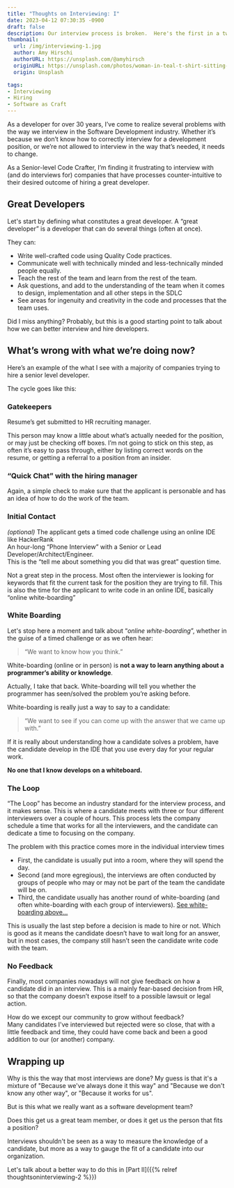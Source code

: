 ```yaml
---
title: "Thoughts on Interviewing: I"
date: 2023-04-12 07:30:35 -0900
draft: false
description: Our interview process is broken.  Here's the first in a two-part series on my observations and ideas to fix the process.
thumbnail:
  url: /img/interviewing-1.jpg
  author: Amy Hirschi
  authorURL: https://unsplash.com/@amyhirsch
  originURL: https://unsplash.com/photos/woman-in-teal-t-shirt-sitting-beside-woman-in-suit-jacket-JaoVGh5aJ3E
  origin: Unsplash

tags:
- Interviewing
- Hiring
- Software as Craft
---
```


As a developer for over 30 years, I’ve come to realize several problems with the way we interview in the Software
Development industry. Whether it’s because we don’t know how to correctly interview for a development position, or we’re
not allowed to interview in the way that’s needed, it needs to change.

As a Senior-level Code Crafter, I’m finding it frustrating to interview with (and do interviews for) companies that have
processes counter-intuitive to their desired outcome of hiring a great developer.

## Great Developers

Let's start by defining what constitutes a great developer. A “great developer” is a developer that can do several
things (often at once).

They can:

- Write well-crafted code using Quality Code practices.
- Communicate well with technically minded and less-technically minded people equally.
- Teach the rest of the team and learn from the rest of the team.
- Ask questions, and add to the understanding of the team when it comes to design, implementation and all other steps in
  the SDLC
- See areas for ingenuity and creativity in the code and processes that the team uses.

Did I miss anything? Probably, but this is a good starting point to talk about how we can better interview and hire
developers.

## What’s wrong with what we’re doing now?

Here’s an example of the what I see with a majority of companies trying to hire a senior level developer.

The cycle goes like this:

### Gatekeepers

Resume’s get submitted to HR recruiting manager.

This person may know a little about what’s actually needed for the position, or may just be checking off boxes.
I’m not going to stick on this step, as often it’s easy to pass through, either by listing correct words on the resume,
or getting a referral to a position from an insider.

### “Quick Chat” with the hiring manager

Again, a simple check to make sure that the applicant is personable and has an idea of how to do the work of the team.

### Initial Contact

_(optional)_ The applicant gets a timed code challenge using an online IDE like HackerRank  
An hour-long “Phone Interview” with a Senior or Lead Developer/Architect/Engineer.  
This is the “tell me about something you did that was great” question time.

Not a great step in the process. Most often the interviewer is looking for keywords that fit the current task for the
position they are trying to fill. This is also the time for the applicant to write code in an online IDE, basically
“online white-boarding”

### White Boarding

Let's stop here a moment and talk about “_online white-boarding_”, whether in the guise of a timed challenge or as we
often hear:
> “We want to know how you think.”

White-boarding (online or in person) is **not a way to learn anything about a programmer’s ability or knowledge**.

Actually, I take that back. White-boarding will tell you whether the programmer has seen/solved the problem you’re
asking before.

White-boarding is really just a way to say to a candidate:

> “We want to see if you can come up with the answer that we came up with.”

If it is really about understanding how a candidate solves a problem, have the candidate develop in the IDE that you use
every day for your regular work.

**No one that I know develops on a whiteboard.**

### The Loop

“The Loop” has become an industry standard for the interview process, and it makes sense. This is where a candidate
meets with three or four different interviewers over a couple of hours. This process lets the company schedule a time
that works for all the interviewers, and the candidate can dedicate a time to focusing on the company.

The problem with this practice comes more in the individual interview times

- First, the candidate is usually put into a room, where they will spend the day.
- Second (and more egregious), the interviews are often conducted by groups of people who may or may not be part of the
  team the candidate will be on.
- Third, the candidate usually has another round of white-boarding (and often white-boarding with each group of
  interviewers). [See white-boarding above…](#white-boarding)

This is usually the last step before a decision is made to hire or not.
Which is good as it means the candidate doesn’t have to wait long for an answer,
but in most cases, the company still hasn’t seen the candidate write code with the team.

### No Feedback

Finally, most companies nowadays will not give feedback on how a candidate did in an interview.
This is a mainly fear-based decision from HR, so that the company doesn’t expose itself to a possible lawsuit or legal
action.

How do we except our community to grow without feedback?  
Many candidates I've interviewed but rejected were so close, that with a little feedback and time, they could have come
back and been a good addition to our (or another) company.

## Wrapping up

Why is this the way that most interviews are done? My guess is that it's a mixture of "Because we've always done it this
way" and "Because we don't know any other way", or "Because it works for us".

But is this what we really want as a software development team?

Does this get us a great team member, or does it get us the person that fits a position?

Interviews shouldn't be seen as a way to measure the knowledge of a candidate, but more as a way to gauge the fit of a
candidate into our organization.

Let's talk about a better way to do this in [Part II]({{% relref thoughtsoninterviewing-2 %}})


